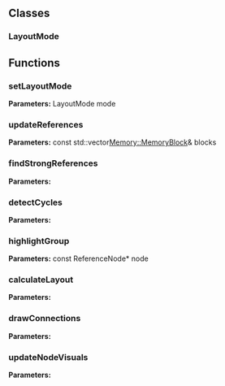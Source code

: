 
## Classes

### LayoutMode




## Functions

### setLayoutMode



**Parameters:** LayoutMode mode

### updateReferences



**Parameters:** const std::vector<Memory::MemoryBlock>& blocks

### findStrongReferences



**Parameters:** 

### detectCycles



**Parameters:** 

### highlightGroup



**Parameters:** const ReferenceNode* node

### calculateLayout



**Parameters:** 

### drawConnections



**Parameters:** 

### updateNodeVisuals



**Parameters:** 
